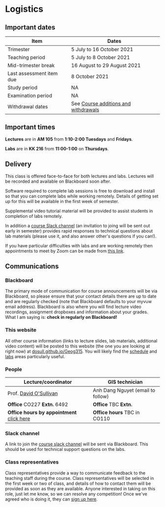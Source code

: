 # Logistics
## Important dates

Item | Dates
 -- | --
Trimester | 5 July to 16 October 2021
Teaching period | 5 July to 8 October 2021
Mid-trimester break | 16 August to 29 August 2021
Last assessment item due | 8 October 2021
Study period | NA
Examination period | NA
Withdrawal dates | See [Course additions and  withdrawals](https://www.wgtn.ac.nz/home/admisenrol/payments/withdrawalsrefunds "Course additions and withdrawals")

## Important times
**Lectures** are in **AM 105** from **1:10-2:00 Tuesdays** and **Fridays**.

**Labs** are in **KK 216** from **11:00-1:00** on **Thursdays**.

## Delivery
This class is offered face-to-face for both lectures and labs. Lectures will be recorded and available on Blackboard soon after.

Software required to complete lab sessions is free to download and install so that you can complete labs while working remotely. Details of getting set up for this will be available in the first week of semester.

Supplemental video tutorial material will be provided to assist students in completion of labs remotely.

In addition a [course Slack channel](https://vuwgeog315t22021.slack.com/ "Course slack channel") (an invitation to joing will be sent out early in semester) provides rapid responses to technical questions about lab materials (please use it, and also answer other's questions if you can!).

If you have particular difficulties with labs and are working remotely then appointments to meet by Zoom can be made from [this link](https://calendly.com/dosullivan "Schedule an office hours appointment").

## Communications
### Blackboard
The primary mode of communication for course announcements will be via Blackboard, so please ensure that your contact details there are up to date and are regularly checked (note that Blackboard defaults to your myvuw email address). Blackboard is also where you will find lecture video recordings, assignment dropboxes and information about your grades. What I am saying is: **check in regularly on Blackboard!**

### This website
All other course information (links to lecture slides, lab materials, additional video content) will be posted to this website (the one you are looking at right now) at [dosull.github.io/Geog315](https://dosull.github.io/Geog315). You will likely find the [schedule](schedule.md "Course chedule") and [labs](labs.md "Lab materials") areas particularly useful.

### People

| Lecture/coordinator | GIS technician |
| -- | -- |
| Prof. [David O'Sullivan](mailto:david.osullivan@vuw.ac.nz "email") | Anh Dang Nguyet (email to follow) |
| **Office** CO227 **Extn.** 6492 | **Office** TBC **Extn.** |
| **Office hours by appointment** [click here](https://calendly.com/dosullivan "Schedule an office hours appointment") | **Office hours** TBC in CO110 |

### Slack channel
A link to join the [course slack channel](https://vuwgeog315t22021.slack.com/ "Course slack channel") will be sent via Blackboard. This should be used for technical support questions on the labs.

### Class representatives
Class representatives provide a way to communicate feedback to the teaching staff during the course. Class representatives will be selected in the first week or two of class, and details of how to contact them will be provided as soon as they are available. Anyone interested in taking on this role, just let me know, so we can resolve any competition! Once we've agreed who is doing it, they can [sign up here](https://www.vuwsa.org.nz/class-representatives "VUWSA class representatives signup").
